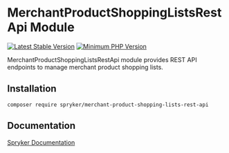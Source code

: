 # MerchantProductShoppingListsRestApi Module
[![Latest Stable Version](https://poser.pugx.org/spryker/merchant-product-shopping-lists-rest-api/v/stable.svg)](https://packagist.org/packages/spryker/merchant-product-shopping-lists-rest-api)
[![Minimum PHP Version](https://img.shields.io/badge/php-%3E%3D%208.0-8892BF.svg)](https://php.net/)

MerchantProductShoppingListsRestApi module provides REST API endpoints to manage merchant product shopping lists.

## Installation

```
composer require spryker/merchant-product-shopping-lists-rest-api
```

## Documentation

[Spryker Documentation](https://docs.spryker.com)
